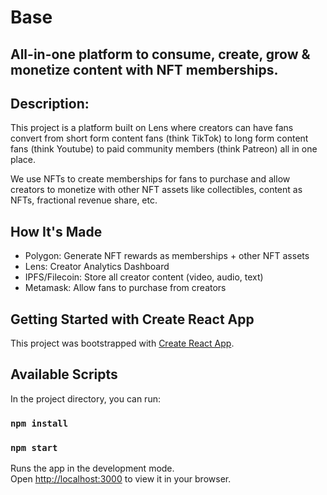 # Base
## All-in-one platform to consume, create, grow & monetize content with NFT memberships.

##  Description:
This project is a platform built on Lens where creators can have fans convert from short form content fans (think TikTok) to long form content fans (think Youtube) to paid community members (think Patreon) all in one place. 

We use NFTs to create memberships for fans to purchase and allow creators to monetize with other NFT assets like collectibles, content as NFTs, fractional revenue share, etc.

## How It's Made
- Polygon: Generate NFT rewards as memberships + other NFT assets
- Lens: Creator Analytics Dashboard 
- IPFS/Filecoin: Store all creator content (video, audio, text)
- Metamask: Allow fans to purchase from creators

## Getting Started with Create React App

This project was bootstrapped with [Create React App](https://github.com/facebook/create-react-app).

## Available Scripts

In the project directory, you can run:
### `npm install`
### `npm start`

Runs the app in the development mode.\
Open [http://localhost:3000](http://localhost:3000) to view it in your browser.

